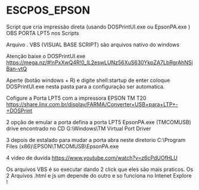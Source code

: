 # ESCPOS_EPSON
Script que cria impressão direta (usando DOSPrintUI.exe ou EpsonPA.exe ) OBS PORTA LPT5 nos Scripts

Arquivo . VBS (VISUAL BASE SCRIPT) são arquivos nativo do windows 

Atenção baixe o DOSPrintUI.exe https://mega.nz/#!nPxXwQ4R!0_IL2eswLUNz56XuS630YkpZA7LbRgrAhNSjBan-vtQ

Aperte (botão windows + R) e digite shell:startup de enter
coloque DOSPrintUI.exe nesta pasta para a configuração ser automatica.


Cofigure a Porta LPT5 com a impressora EPSON TM T20
https://share.linx.com.br/display/FARMA/Converter+USB+para+LTP+-+DOSPrint

2 opção de emular a porta defina a porta LPT5
EpsonPA.exe (TMCOMUSB) drive encontrado no CD G:\Windows\TM Virtual Port Driver

3 depois de estalado para mudar a porta abra neste diretorio C:\Program Files (x86)\EPSON\TMCOMUSB\EpsonPA.exe 

4 video de duvida https://www.youtube.com/watch?v=z6cPdUOfHLU

Os arquivos VBS é so executar dando 2 click que eles são mais praticos.
Os 2 Arquivos .html e js um depende do outro e so funciona no Intenet Explore !
